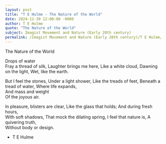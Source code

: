 ```yaml
---
layout: post
title: "T E Hulme - The Nature of the World"
date: 2024-12-30 12:00:00 -0000
author: T E Hulme
quote: "The Nature of the World"
subject: Imagist Movement and Nature (Early 20th century)
permalink: /Imagist Movement and Nature (Early 20th century)/T E Hulme/T E Hulme - The Nature of the World
---
```


The Nature of the World

Drops of water  
Fray a thread of silk,
Laughter brings me here,
Like a white cloud,
Dawning on the light,
Wet, like the earth.

But I feel the stones,
Under a light shower,
Like the treads of feet,
Beneath a tread of water,
Where life expands,  
And mass and weight  
Of the joyous air.

In pleasure, blisters are clear,
Like the glass that holds;
And during fresh hours,  
With soft shadows,
That mock the dilating spring,
I feel that nature is,
A quivering truth,  
Without body or design.

- T E Hulme
